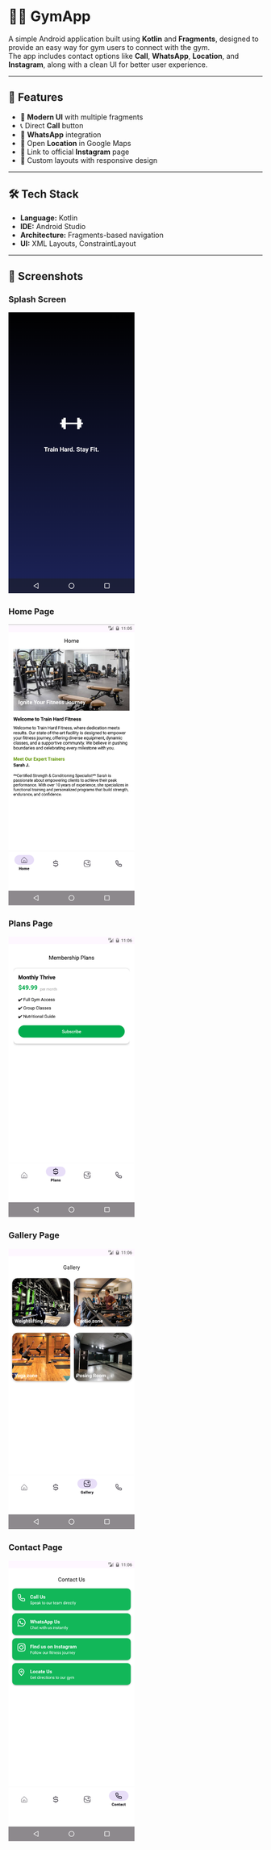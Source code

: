 # 🏋️‍♂️ GymApp

A simple Android application built using **Kotlin** and **Fragments**, designed to provide an easy way for gym users to connect with the gym.  
The app includes contact options like **Call**, **WhatsApp**, **Location**, and **Instagram**, along with a clean UI for better user experience.

---

## 🚀 Features
- 📱 **Modern UI** with multiple fragments
- 📞 Direct **Call** button
- 💬 **WhatsApp** integration
- 📍 Open **Location** in Google Maps
- 📸 Link to official **Instagram** page
- 🎨 Custom layouts with responsive design

---

## 🛠️ Tech Stack
- **Language:** Kotlin
- **IDE:** Android Studio
- **Architecture:** Fragments-based navigation
- **UI:** XML Layouts, ConstraintLayout

---

## 📸 Screenshots

### Splash Screen  
<img src="screenshot/splash%20screen.png" alt="Splash Screen" width="250">

### Home Page  
<img src="screenshot/home.png" alt="Home Page" width="250"/>

### Plans Page
<img src="screenshot/plans.png" alt="Plans Page" width="250"/>

### Gallery Page
<img src="screenshot/gallery.png" alt="Gallery Page" width="250"/>

### Contact Page
<img src="screenshot/contact.png" alt="Contact Page" width="250"/>

